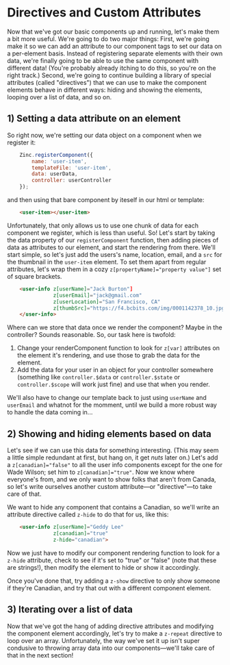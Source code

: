 # Directives and Custom Attributes

Now that we've got our basic components up and running, let's make them a bit more useful. We're going to do two major things: First, we're going make it so we can add an attribute to our component tags to set our data on a per-element basis. Instead of registering separate elements with their own data, we're finally going to be able to use the same component with different data! (You're probably already itching to do this, so you're on the right track.) Second, we're going to continue building a library of special attributes (called "directives") that we can use to make the component elements behave in different ways: hiding and showing the elements, looping over a list of data, and so on.

## 1) Setting a data attribute on an element

So right now, we're setting our data object on a component when we register it: 

```js
    Zinc.registerComponent({
        name: 'user-item',
        templateFile: 'user-item',
        data: userData,
        controller: userController
    });
```

and then using that bare component by iteself in our html or template:

```html
    <user-item></user-item>
```

Unfortunately, that only allows us to use one chunk of data for each component we register, which is less than useful. So! Let's start by taking the data property of our `registerComponent` function, then adding pieces of data as attributes to our element, and start the rendering from there. We'll start simple, so let's just add the users's name, location, email, and a `src` for the thumbnail in the `user-item` element. To set them apart from regular attributes, let's wrap them in a cozy `z[propertyName]="property value"]` set of square brackets.

```html
    <user-info z[userName]="Jack Burton"] 
               z[userEmail]="jack@gmail.com"
               z[userLocation]="San Francisco, CA"
               z[thumbSrc]="https://f4.bcbits.com/img/0001142378_10.jpg">
    </user-info>
```

Where can we store that data once we render the component? Maybe in the controller? Sounds reasonable. So, our task here is twofold: 

1. Change your renderComponent function to look for `z[var]` attributes on the element it's rendering, and use those to grab the data for the element.
2. Add the data for your user in an object for your controller somewhere (something like `controller.$data` or `controller.$state` or `controller.$scope` will work just fine) and use that when you render.

We'll also have to change our template back to just using `userName` and `userEmail` and whatnot for the momment, until we build a more robust way to handle the data coming in...

## 2) Showing and hiding elements based on data

Let's see if we can use this data for something interesting. (This may seem a little simple redundant at first, but hang on, it get *nuts* later on.) Let's add a `z[canadian]="false"` to all the user info components except for the one for Wade Wilson; set him to `z[canadian]="true"`. Now we know where everyone's from, and we only want to show folks that aren't from Canada, so let's write ourselves another custom attribute—or "directive"—to take care of that.

We want to hide any component that contains a Canadian, so we'll write an attribute directive called `z-hide` to do that for us, like this:

```html
    <user-info z[userName]="Geddy Lee"
               z[canadian]="true"
               z-hide="canadian">
```

Now we just have to modify our component rendering function to look for a `z-hide` attribute, check to see if it's set to "true" or "false" (note that these are strings!), then modify the element to hide or show it accordingly.

Once you've done that, try adding a `z-show` directive to only show someone if they're Canadian, and try that out with a different component element. 

## 3) Iterating over a list of data

Now that we've got the hang of adding directive attributes and modifying the component element accordingly, let's try to make a `z-repeat` directive to loop over an array. Unfortunately, the way we've set it up isn't super condusive to throwing array data into our components—we'll take care of that in the next section!
